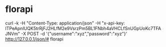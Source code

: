 # florapi
curl -k -H "Content-Type: application/json" -H "x-api-key: ITPeApnIUQK5trRjFJ2HLfM2e9VsrzPm5BL1FNbh4aVHCLfSnUGpUoKc7TFAJNVm" -X POST -d '{"username":"xyz","password":"xyz"}' http://127.0.0.1/json/# florapi
